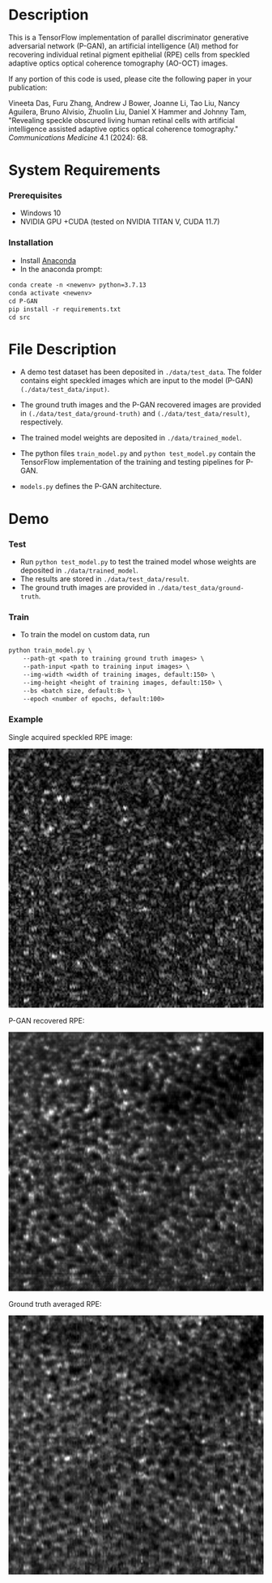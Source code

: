 # Description

This is a TensorFlow implementation of parallel discriminator generative adversarial network (P-GAN), an artificial intelligence (AI) method  for recovering individual retinal pigment epithelial (RPE) cells from speckled adaptive optics optical coherence tomography (AO-OCT) images. 

If any portion of this code is used, please cite the following paper in your publication:

Vineeta Das, Furu Zhang, Andrew J Bower, Joanne Li, Tao Liu, Nancy Aguilera, Bruno Alvisio, Zhuolin Liu, Daniel X Hammer and Johnny Tam, "Revealing speckle obscured living human retinal cells with artificial intelligence assisted adaptive optics optical coherence tomography." *Communications Medicine* 4.1 (2024): 68.

# System Requirements

### Prerequisites

- Windows 10
- NVIDIA GPU +CUDA (tested on NVIDIA TITAN V, CUDA 11.7)

### Installation

- Install [Anaconda](https://www.anaconda.com/products/distribution)
- In the anaconda prompt:
```
conda create -n <newenv> python=3.7.13
conda activate <newenv>
cd P-GAN
pip install -r requirements.txt 
cd src
```

# File Description

- A demo test dataset has been deposited in `./data/test_data`. The folder contains eight speckled images which are input to the model (P-GAN) `(./data/test_data/input)`. 

- The ground truth images and the P-GAN recovered images are provided in `(./data/test_data/ground-truth)` and `(./data/test_data/result)`, respectively.

- The trained model weights are deposited in `./data/trained_model`.

- The python files `train_model.py` and `python test_model.py` contain the TensorFlow implementation of the training and testing pipelines for P-GAN.

- `models.py`  defines the P-GAN architecture.

# Demo

### Test

- Run `python test_model.py` to test the trained model whose weights are
  deposited in `./data/trained_model`.
- The results are stored in `./data/test_data/result`.
- The ground truth images are provided in `./data/test_data/ground-truth`.

### Train

- To train the model on custom data, run 
```
python train_model.py \
    --path-gt <path to training ground truth images> \
    --path-input <path to training input images> \
    --img-width <width of training images, default:150> \
    --img-height <height of training images, default:150> \
    --bs <batch size, default:8> \
    --epoch <number of epochs, default:100>
```

### Example

Single acquired speckled RPE image:

<img src="assets/speckledRPE.png" width="512" height="512" />

P-GAN recovered RPE:

<img src="assets/PGANRecoveredRPE.png" width="512" height="512" />



Ground truth averaged RPE:

<img src="assets/groundtruthAveragedRPE.png" width="512" height="512" />

